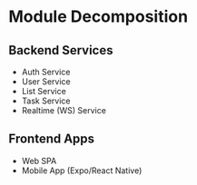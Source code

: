  # Module Decomposition

 ## Backend Services
- Auth Service
- User Service
- List Service
- Task Service
- Realtime (WS) Service

 ## Frontend Apps
- Web SPA
- Mobile App (Expo/React Native)
